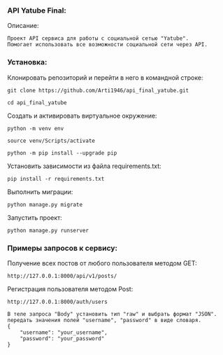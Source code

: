 ### API Yatube Final:

Описание:

```
Проект API сервиса для работы с социальной сетью "Yatube".
Помогает использовать все возможности социальной сети через API.
```

### Установка:

Клонировать репозиторий и перейти в него в командной строке:

```
git clone https://github.com/Arti1946/api_final_yatube.git
```

```
cd api_final_yatube
```

Cоздать и активировать виртуальное окружение:

```
python -m venv env
```

```
source venv/Scripts/activate
```

```
python -m pip install --upgrade pip
```

Установить зависимости из файла requirements.txt:

```
pip install -r requirements.txt
```

Выполнить миграции:

```
python manage.py migrate
```

Запустить проект:

```
python manage.py runserver
```

### Примеры запросов к сервису:

Получение всех постов от любого пользователя методом GET:

```
http://127.0.0.1:8000/api/v1/posts/
```

Регистрация пользователя методом Post:

```
http://127.0.0.1:8000/auth/users
```

```
В теле запроса "Body" установить тип "raw" и выбрать формат "JSON".
передать значения полей "username", "password" в виде словаря.
{
    "username": "your_username",
    "password": "your_password"
}
```

